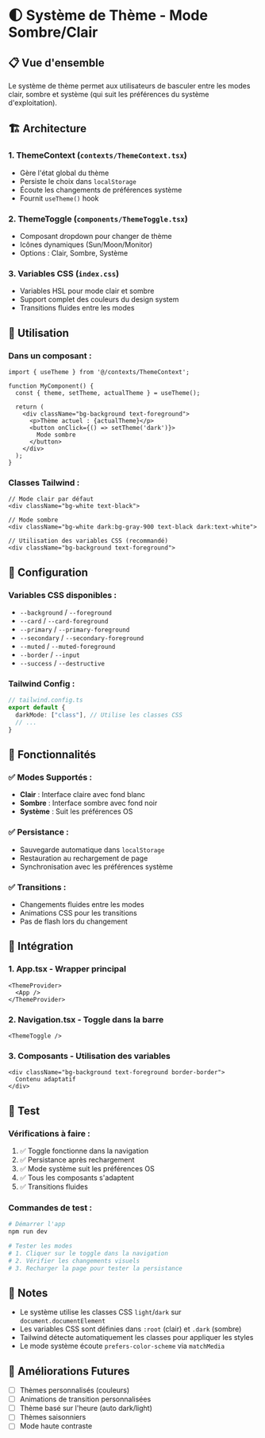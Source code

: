 # 🌓 Système de Thème - Mode Sombre/Clair

## 📋 Vue d'ensemble

Le système de thème permet aux utilisateurs de basculer entre les modes clair, sombre et système (qui suit les préférences du système d'exploitation).

## 🏗️ Architecture

### 1. **ThemeContext** (`contexts/ThemeContext.tsx`)
- Gère l'état global du thème
- Persiste le choix dans `localStorage`
- Écoute les changements de préférences système
- Fournit `useTheme()` hook

### 2. **ThemeToggle** (`components/ThemeToggle.tsx`)
- Composant dropdown pour changer de thème
- Icônes dynamiques (Sun/Moon/Monitor)
- Options : Clair, Sombre, Système

### 3. **Variables CSS** (`index.css`)
- Variables HSL pour mode clair et sombre
- Support complet des couleurs du design system
- Transitions fluides entre les modes

## 🎨 Utilisation

### Dans un composant :
```tsx
import { useTheme } from '@/contexts/ThemeContext';

function MyComponent() {
  const { theme, setTheme, actualTheme } = useTheme();
  
  return (
    <div className="bg-background text-foreground">
      <p>Thème actuel : {actualTheme}</p>
      <button onClick={() => setTheme('dark')}>
        Mode sombre
      </button>
    </div>
  );
}
```

### Classes Tailwind :
```tsx
// Mode clair par défaut
<div className="bg-white text-black">

// Mode sombre
<div className="bg-white dark:bg-gray-900 text-black dark:text-white">

// Utilisation des variables CSS (recommandé)
<div className="bg-background text-foreground">
```

## 🔧 Configuration

### Variables CSS disponibles :
- `--background` / `--foreground`
- `--card` / `--card-foreground`
- `--primary` / `--primary-foreground`
- `--secondary` / `--secondary-foreground`
- `--muted` / `--muted-foreground`
- `--border` / `--input`
- `--success` / `--destructive`

### Tailwind Config :
```ts
// tailwind.config.ts
export default {
  darkMode: ["class"], // Utilise les classes CSS
  // ...
}
```

## 🚀 Fonctionnalités

### ✅ **Modes Supportés :**
- **Clair** : Interface claire avec fond blanc
- **Sombre** : Interface sombre avec fond noir
- **Système** : Suit les préférences OS

### ✅ **Persistance :**
- Sauvegarde automatique dans `localStorage`
- Restauration au rechargement de page
- Synchronisation avec les préférences système

### ✅ **Transitions :**
- Changements fluides entre les modes
- Animations CSS pour les transitions
- Pas de flash lors du changement

## 🎯 Intégration

### 1. **App.tsx** - Wrapper principal
```tsx
<ThemeProvider>
  <App />
</ThemeProvider>
```

### 2. **Navigation.tsx** - Toggle dans la barre
```tsx
<ThemeToggle />
```

### 3. **Composants** - Utilisation des variables
```tsx
<div className="bg-background text-foreground border-border">
  Contenu adaptatif
</div>
```

## 🧪 Test

### Vérifications à faire :
1. ✅ Toggle fonctionne dans la navigation
2. ✅ Persistance après rechargement
3. ✅ Mode système suit les préférences OS
4. ✅ Tous les composants s'adaptent
5. ✅ Transitions fluides

### Commandes de test :
```bash
# Démarrer l'app
npm run dev

# Tester les modes
# 1. Cliquer sur le toggle dans la navigation
# 2. Vérifier les changements visuels
# 3. Recharger la page pour tester la persistance
```

## 📝 Notes

- Le système utilise les classes CSS `light`/`dark` sur `document.documentElement`
- Les variables CSS sont définies dans `:root` (clair) et `.dark` (sombre)
- Tailwind détecte automatiquement les classes pour appliquer les styles
- Le mode système écoute `prefers-color-scheme` via `matchMedia`

## 🔮 Améliorations Futures

- [ ] Thèmes personnalisés (couleurs)
- [ ] Animations de transition personnalisées
- [ ] Thème basé sur l'heure (auto dark/light)
- [ ] Thèmes saisonniers
- [ ] Mode haute contraste
